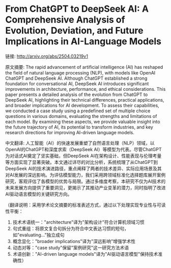 # From ChatGPT to DeepSeek AI: A Comprehensive Analysis of Evolution, Deviation, and Future Implications in AI-Language Models

链接: http://arxiv.org/abs/2504.03219v1

原文摘要:
The rapid advancement of artificial intelligence (AI) has reshaped the field
of natural language processing (NLP), with models like OpenAI ChatGPT and
DeepSeek AI. Although ChatGPT established a strong foundation for
conversational AI, DeepSeek AI introduces significant improvements in
architecture, performance, and ethical considerations. This paper presents a
detailed analysis of the evolution from ChatGPT to DeepSeek AI, highlighting
their technical differences, practical applications, and broader implications
for AI development. To assess their capabilities, we conducted a case study
using a predefined set of multiple choice questions in various domains,
evaluating the strengths and limitations of each model. By examining these
aspects, we provide valuable insight into the future trajectory of AI, its
potential to transform industries, and key research directions for improving
AI-driven language models.

中文翻译:
人工智能（AI）的快速发展重塑了自然语言处理（NLP）领域，以OpenAI的ChatGPT和深度求索（DeepSeek AI）等模型为代表。尽管ChatGPT为对话式AI奠定了坚实基础，但DeepSeek AI在架构设计、性能表现与伦理考量等方面实现了显著突破。本文通过详尽的对比分析，系统梳理了从ChatGPT到DeepSeek AI的技术演进路径，重点阐释了两者的技术差异、实际应用场景及其对AI发展的深远影响。为评估模型能力，我们采用跨领域标准化选择题库展开案例研究，客观评估了各模型的优势与局限。通过多维度考察，本研究不仅为AI技术的未来发展方向提供了重要洞见，更揭示了其推动产业变革的潜力，同时指明了改进AI驱动语言模型的关键研究方向。

（翻译说明：采用学术论文摘要的标准表述方式，通过以下处理实现专业性与可读性平衡：
1. 技术术语统一："architecture"译为"架构设计"符合计算机领域习惯
2. 句式重组：将原文复合句拆分为符合中文表达习惯的短句，如"evaluating..."独立成句
3. 概念显化："broader implications"译为"深远影响"增强学术性
4. 动态对等："case study"保留"案例研究"这一研究方法术语
5. 术语创新："AI-driven language models"译为"AI驱动语言模型"保持技术准确性）
